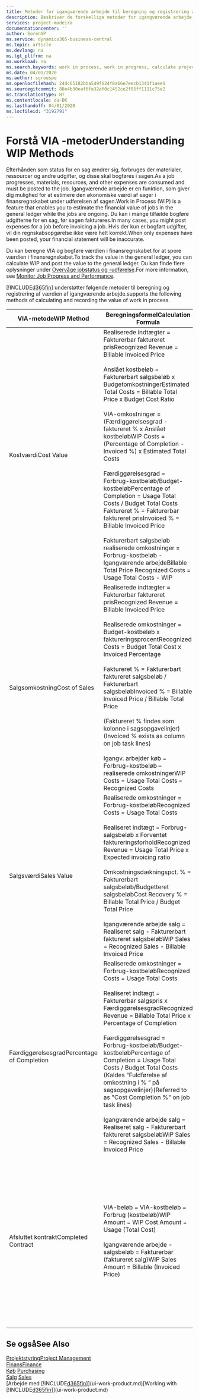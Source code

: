 ```yaml
---
title: Metoder for igangværende arbejde til beregning og registrering af sagsstatus | Microsoft Docs
description: Beskriver de forskellige metoder for igangværende arbejde, du kan bruge til at bogføre, overvåge og beregne finansielle oplysninger for igangværende arbejdssager.
services: project-madeira
documentationcenter: ''
author: SorenGP
ms.service: dynamics365-business-central
ms.topic: article
ms.devlang: na
ms.tgt_pltfrm: na
ms.workload: na
ms.search.keywords: work in process, work in progress, calculate project WIP
ms.date: 04/01/2020
ms.author: sgroespe
ms.openlocfilehash: 24dc65182bba549f624f8a66e7eecb1341f1aee1
ms.sourcegitcommit: 88e4b30eaf6fa32af0c1452ce2f85ff1111c75e2
ms.translationtype: HT
ms.contentlocale: da-DK
ms.lasthandoff: 04/01/2020
ms.locfileid: "3192791"
---
```

# <a name="understanding-wip-methods"></a><span data-ttu-id="f0498-103">Forstå VIA -metoder</span><span class="sxs-lookup"><span data-stu-id="f0498-103">Understanding WIP Methods</span></span>
<span data-ttu-id="f0498-104">Efterhånden som status for en sag ændrer sig, forbruges der materialer, ressourcer og andre udgifter, og disse skal bogføres i sagen.</span><span class="sxs-lookup"><span data-stu-id="f0498-104">As a job progresses, materials, resources, and other expenses are consumed and must be posted to the job.</span></span> <span data-ttu-id="f0498-105">Igangværende arbejde er en funktion, som giver dig mulighed for at estimere den økonomiske værdi af sager i finansregnskabet under udførelsen af sagen.</span><span class="sxs-lookup"><span data-stu-id="f0498-105">Work in Process (WIP) is a feature that enables you to estimate the financial value of jobs in the general ledger while the jobs are ongoing.</span></span> <span data-ttu-id="f0498-106">Du kan i mange tilfælde bogføre udgifterne for en sag, før sagen faktureres.</span><span class="sxs-lookup"><span data-stu-id="f0498-106">In many cases, you might post expenses for a job before invoicing a job.</span></span> <span data-ttu-id="f0498-107">Hvis der kun er bogført udgifter, vil din regnskabsopgørelse ikke være helt korrekt.</span><span class="sxs-lookup"><span data-stu-id="f0498-107">When only expenses have been posted, your financial statement will be inaccurate.</span></span>

<span data-ttu-id="f0498-108">Du kan beregne VIA og bogføre værdien i finansregnskabet for at spore værdien i finansregnskabet.</span><span class="sxs-lookup"><span data-stu-id="f0498-108">To track the value in the general ledger, you can calculate WIP and post the value to the general ledger.</span></span> <span data-ttu-id="f0498-109">Du kan finde flere oplysninger under [Overvåge jobstatus og -udførelse](projects-how-monitor-progress-performance.md).</span><span class="sxs-lookup"><span data-stu-id="f0498-109">For more information, see [Monitor Job Progress and Performance](projects-how-monitor-progress-performance.md).</span></span>

[!INCLUDE[d365fin](includes/d365fin_md.md)] <span data-ttu-id="f0498-110">understøtter følgende metoder til beregning og registrering af værdien af igangværende arbejde.</span><span class="sxs-lookup"><span data-stu-id="f0498-110">supports the following methods of calculating and recording the value of work in process.</span></span>

| <span data-ttu-id="f0498-111">VIA-metode</span><span class="sxs-lookup"><span data-stu-id="f0498-111">WIP Method</span></span> | <span data-ttu-id="f0498-112">Beregningsformel</span><span class="sxs-lookup"><span data-stu-id="f0498-112">Calculation Formula</span></span> | <span data-ttu-id="f0498-113">Beregningsbeskrivelse</span><span class="sxs-lookup"><span data-stu-id="f0498-113">Calculation Description</span></span> |
| --- | --- | --- |
| <span data-ttu-id="f0498-114">Kostværdi</span><span class="sxs-lookup"><span data-stu-id="f0498-114">Cost Value</span></span> |<span data-ttu-id="f0498-115">Realiserede indtægter = Fakturerbar faktureret pris</span><span class="sxs-lookup"><span data-stu-id="f0498-115">Recognized Revenue = Billable Invoiced Price</span></span><br /><br /> <span data-ttu-id="f0498-116">Anslået kostbeløb = Fakturerbart salgsbeløb x Budgetomkostninger</span><span class="sxs-lookup"><span data-stu-id="f0498-116">Estimated Total Costs = Billable Total Price x Budget Cost Ratio</span></span><br /><br /> <span data-ttu-id="f0498-117">VIA-omkostninger = (Færdiggørelsesgrad -faktureret % x Anslået kostbeløb</span><span class="sxs-lookup"><span data-stu-id="f0498-117">WIP Costs = (Percentage of Completion - Invoiced %) x Estimated Total Costs</span></span><br /><br /> <span data-ttu-id="f0498-118">Færdiggørelsesgrad = Forbrug-kostbeløb/Budget-kostbeløb</span><span class="sxs-lookup"><span data-stu-id="f0498-118">Percentage of Completion = Usage Total Costs / Budget Total Costs</span></span><br /> <span data-ttu-id="f0498-119">Faktureret % = Fakturerbar faktureret pris</span><span class="sxs-lookup"><span data-stu-id="f0498-119">Invoiced % = Billable Invoiced Price</span></span><br /><br /> <span data-ttu-id="f0498-120">Fakturerbart salgsbeløb realiserede omkostninger = Forbrug-kostbeløb - Igangværende arbejde</span><span class="sxs-lookup"><span data-stu-id="f0498-120">Billable Total Price Recognized Costs = Usage Total Costs - WIP</span></span> |<span data-ttu-id="f0498-121">I beregninger af kostværdi startes der med at beregne værdien af det, der er leveret, idet der tages en del af det anslåede kostbeløb baseret på færdiggørelsesgrad.</span><span class="sxs-lookup"><span data-stu-id="f0498-121">Cost value calculations start by calculating the value of what has been provided by taking a proportion of the estimated total costs based on percentage of completion.</span></span> <span data-ttu-id="f0498-122">Fakturerede kostbeløb fratrækkes, ved at der tages en del af det anslåede kostbeløb baseret på faktureringsprocenten.</span><span class="sxs-lookup"><span data-stu-id="f0498-122">Invoiced costs are subtracted by taking a proportion of the estimated total costs based on the invoiced percentage.</span></span><br /><br /> <span data-ttu-id="f0498-123">Denne beregning kræver, at fakturerbart salgsbeløb, budget-salgsbeløb og budget-kostbeløb angives korrekt for hele sagen.</span><span class="sxs-lookup"><span data-stu-id="f0498-123">This calculation requires that the billable total price, budget total price, and budget total costs be correctly entered for the whole job.</span></span> |
| <span data-ttu-id="f0498-124">Salgsomkostning</span><span class="sxs-lookup"><span data-stu-id="f0498-124">Cost of Sales</span></span> |<span data-ttu-id="f0498-125">Realiserede indtægter = Fakturerbar faktureret pris</span><span class="sxs-lookup"><span data-stu-id="f0498-125">Recognized Revenue = Billable Invoiced Price</span></span><br /><br /> <span data-ttu-id="f0498-126">Realiserede omkostninger = Budget-kostbeløb x faktureringsprocent</span><span class="sxs-lookup"><span data-stu-id="f0498-126">Recognized Costs = Budget Total Cost x Invoiced Percentage</span></span><br /><br /> <span data-ttu-id="f0498-127">Faktureret % = Fakturerbart faktureret salgsbeløb / Fakturerbart salgsbeløb</span><span class="sxs-lookup"><span data-stu-id="f0498-127">Invoiced % = Billable Invoiced Price / Billable Total Price</span></span><br /><br /> <span data-ttu-id="f0498-128">(Faktureret % findes som kolonne i sagsopgavelinjer)</span><span class="sxs-lookup"><span data-stu-id="f0498-128">(Invoiced % exists as column on job task lines)</span></span><br /><br /> <span data-ttu-id="f0498-129">Igangv. arbejder køb = Forbrug-kostbeløb – realiserede omkostninger</span><span class="sxs-lookup"><span data-stu-id="f0498-129">WIP Costs = Usage Total Costs – Recognized Costs</span></span> |<span data-ttu-id="f0498-130">Beregninger af salgsomkostninger starter med beregning af realiserede omkostninger.</span><span class="sxs-lookup"><span data-stu-id="f0498-130">Cost of sales calculations begin by calculating the recognized costs.</span></span> <span data-ttu-id="f0498-131">Omkostninger realiseres proportionalt baseret på budgetteret kostbeløb.</span><span class="sxs-lookup"><span data-stu-id="f0498-131">Costs are recognized proportionally based on budget total costs.</span></span><br /><br /> <span data-ttu-id="f0498-132">Denne beregning kræver, at det fakturerbare salgsbeløb og det budgetterede kostbeløb angives korrekt for hele sagen.</span><span class="sxs-lookup"><span data-stu-id="f0498-132">This calculation requires that the billable total price and budget total costs be correctly entered for the whole job.</span></span> |
| <span data-ttu-id="f0498-133">Salgsværdi</span><span class="sxs-lookup"><span data-stu-id="f0498-133">Sales Value</span></span> |<span data-ttu-id="f0498-134">Realiserede omkostninger = Forbrug-kostbeløb</span><span class="sxs-lookup"><span data-stu-id="f0498-134">Recognized Costs = Usage Total Costs</span></span><br /><br /> <span data-ttu-id="f0498-135">Realiseret indtægt = Forbrug-salgsbeløb x Forventet faktureringsforhold</span><span class="sxs-lookup"><span data-stu-id="f0498-135">Recognized Revenue = Usage Total Price x Expected invoicing ratio</span></span><br /><br /> <span data-ttu-id="f0498-136">Omkostningsdækningspct. % = Fakturerbart salgsbeløb/Budgetteret salgsbeløb</span><span class="sxs-lookup"><span data-stu-id="f0498-136">Cost Recovery % = Billable Total Price / Budget Total Price</span></span><br /><br /> <span data-ttu-id="f0498-137">Igangværende arbejde salg = Realiseret salg - Fakturerbart faktureret salgsbeløb</span><span class="sxs-lookup"><span data-stu-id="f0498-137">WIP Sales = Recognized Sales - Billable Invoiced Price</span></span> |<span data-ttu-id="f0498-138">I beregninger af salgsværdi realiseres indtægter proportionalt baseret på Forbrug-kostbeløb og det forventede omkostningsdækningsforhold.</span><span class="sxs-lookup"><span data-stu-id="f0498-138">Sales value calculations recognize revenue proportionally based on usage total costs and the expected cost recovery ratio.</span></span><br /><br /> <span data-ttu-id="f0498-139">Denne beregning kræver, at det fakturerbare salgsbeløb og det budgetterede salgsbeløb angives korrekt for hele sagen.</span><span class="sxs-lookup"><span data-stu-id="f0498-139">This calculation requires that the billable total price and budget total price be correctly entered for the whole job.</span></span> |
| <span data-ttu-id="f0498-140">Færdiggørelsesgrad</span><span class="sxs-lookup"><span data-stu-id="f0498-140">Percentage of Completion</span></span> |<span data-ttu-id="f0498-141">Realiserede omkostninger = Forbrug-kostbeløb</span><span class="sxs-lookup"><span data-stu-id="f0498-141">Recognized Costs = Usage Total Costs</span></span><br /><br /> <span data-ttu-id="f0498-142">Realiseret indtægt = Fakturerbar salgspris x Færdiggørelsesgrad</span><span class="sxs-lookup"><span data-stu-id="f0498-142">Recognized Revenue = Billable Total Price x Percentage of Completion</span></span><br /><br /> <span data-ttu-id="f0498-143">Færdiggørelsesgrad = Forbrug-kostbeløb/Budget-kostbeløb</span><span class="sxs-lookup"><span data-stu-id="f0498-143">Percentage of Completion = Usage Total Costs / Budget Total Costs</span></span><br /> <span data-ttu-id="f0498-144">(Kaldes “Fuldførelse af omkostning i % “ på sagsopgavelinjer)</span><span class="sxs-lookup"><span data-stu-id="f0498-144">(Referred to as "Cost Completion %" on job task lines)</span></span><br /><br /> <span data-ttu-id="f0498-145">Igangværende arbejde salg = Realiseret salg - Fakturerbart faktureret salgsbeløb</span><span class="sxs-lookup"><span data-stu-id="f0498-145">WIP Sales = Recognized Sales - Billable Invoiced Price</span></span> |<span data-ttu-id="f0498-146">I beregninger af færdiggørelsesgrad realiseres indtægt proportionalt baseret på færdiggørelsesgraden, dvs. Forbrug-kostbeløb over for Budgetomkostninger.</span><span class="sxs-lookup"><span data-stu-id="f0498-146">Percentage of completion calculations recognize revenue proportionally based on the percentage of completion, that is, usage total costs vs. budget costs.</span></span><br /><br /> <span data-ttu-id="f0498-147">Denne beregning kræver, at det fakturerbare salgsbeløb og det budgetterede kostbeløb angives korrekt for hele sagen.</span><span class="sxs-lookup"><span data-stu-id="f0498-147">This calculation requires that the billable total price and budget total costs be correctly entered for the whole job.</span></span> |
| <span data-ttu-id="f0498-148">Afsluttet kontrakt</span><span class="sxs-lookup"><span data-stu-id="f0498-148">Completed Contract</span></span> |<span data-ttu-id="f0498-149">VIA-beløb = VIA-kostbeløb = Forbrug (kostbeløb)</span><span class="sxs-lookup"><span data-stu-id="f0498-149">WIP Amount = WIP Cost Amount = Usage (Total Cost)</span></span><br /><br /> <span data-ttu-id="f0498-150">Igangværende arbejde - salgsbeløb = Fakturerbar (faktureret salg)</span><span class="sxs-lookup"><span data-stu-id="f0498-150">WIP Sales Amount = Billable (Invoiced Price)</span></span> |<span data-ttu-id="f0498-151">Afsluttet kontrakt realiserer ikke indtægter og omkostninger, før sagen er afsluttet.</span><span class="sxs-lookup"><span data-stu-id="f0498-151">Completed contract does not recognize revenue and costs until the job is complete.</span></span> <span data-ttu-id="f0498-152">Du kan vælge denne metode, hvis der er stor tvivl omkring de anslåede kostbeløb og sagens omsætning.</span><span class="sxs-lookup"><span data-stu-id="f0498-152">You may want to do this when there is high uncertainty around the estimates of costs and revenue for the job.</span></span><br /><br /> <span data-ttu-id="f0498-153">Alt forbrug bogføres til kontoen til VIA-omkostninger (aktiv), og alt faktureret salg bogføres til kontoen til faktureret VIA-salg (kreditorkonto), indtil sagen er afsluttet.</span><span class="sxs-lookup"><span data-stu-id="f0498-153">All usage is posted to the WIP Costs account (asset) and all invoiced sales are posted to the WIP Invoiced Sales account (liability) until the job is complete.</span></span> |

## <a name="see-also"></a><span data-ttu-id="f0498-154">Se også</span><span class="sxs-lookup"><span data-stu-id="f0498-154">See Also</span></span>
[<span data-ttu-id="f0498-155">Projektstyring</span><span class="sxs-lookup"><span data-stu-id="f0498-155">Project Management</span></span>](projects-manage-projects.md)  
[<span data-ttu-id="f0498-156">Finans</span><span class="sxs-lookup"><span data-stu-id="f0498-156">Finance</span></span>](finance.md)  
<span data-ttu-id="f0498-157">[Køb](purchasing-manage-purchasing.md)       </span><span class="sxs-lookup"><span data-stu-id="f0498-157">[Purchasing](purchasing-manage-purchasing.md)       </span></span>  
<span data-ttu-id="f0498-158">[Salg](sales-manage-sales.md)    </span><span class="sxs-lookup"><span data-stu-id="f0498-158">[Sales](sales-manage-sales.md)    </span></span>  
<span data-ttu-id="f0498-159">[Arbejde med [!INCLUDE[d365fin](includes/d365fin_md.md)]](ui-work-product.md)</span><span class="sxs-lookup"><span data-stu-id="f0498-159">[Working with [!INCLUDE[d365fin](includes/d365fin_md.md)]](ui-work-product.md)</span></span>  
